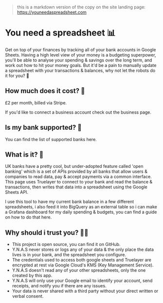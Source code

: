 > this is a markdown version of the copy on the site landing page: https://youneedaspreadsheet.com

# You need a spreadsheet 📊
Get on top of your finances by tracking all of your bank accounts in Google Sheets. Having a high level view of your money is a budgeting superpower, you'll be able to analyse your spending & savings over the long term, and work out how to hit your money goals. But it'd be a pain to manually update a spreadsheet with your transactions & balances, why not let the robots do it for you? 🤖

## How much does it cost? 💸

£2 per month, billed via Stripe.

If you'd like to connect a business account check out the business page.

## Is my bank supported? 🏦

You can find the list of supported banks here.

## What is it? 💭

UK banks have a pretty cool, but under-adopted feature called 'open banking' which is a set of APIs provided by all banks that allow users & companies to read data, pay & accept payments via a common interface. This page uses Truelayer to connect to your bank and read the balance & transactions, then writes that data into a spreadsheet using the Google Sheets API.

I use this tool to have my current bank balance in a few different spreadsheets, i also feed it into BigQuery as an external table so i can make a Grafana dashboard for my daily spending & budgets, you can find a guide on how to do that here.

## Why should i trust you? 🕵️‍♀️

* This project is open source, you can find it on GitHub.
* Y.N.A.S never stores or logs any of your data & the only place the data lives is in your bank, and the spreadsheet you configure.
* The credentials used to access both google sheets and Truelayer are encrypted at rest via Google Cloud's KMS (Key Management Service).
*  Y.N.A.S doesn't read any of your other spreadsheets, only the one created by this app.
*  Y.N.A.S will only use your Google email to identify your account, send receipts, and notify you if there are any issues.
*  Your data is never shared with a third party without your direct written or verbal consent.

